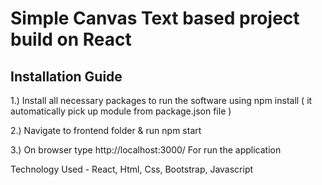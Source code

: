 # Simple Canvas Text based project build on React

## Installation Guide
1.) Install all necessary packages to run the software
using npm install ( it automatically pick up module from package.json file )

2.) Navigate to frontend folder & run npm start

3.) On browser type http://localhost:3000/
For run the application

Technology Used - React, Html, Css, Bootstrap, Javascript
